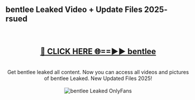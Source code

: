 <h2>bentlee Leaked Video + Update Files 2025- rsued</h2>
<br>
<div align="center">
<h2><a href="https://libra.edu.pl?bentlee" rel="nofollow">🔴 CLICK HERE 🌐==►► bentlee</a></h2>
<br>
Get bentlee leaked all content. Now you can access all videos and pictures of bentlee Leaked. New Updated Files 2025!
<br>
<br>
<a href="https://libra.edu.pl?bentlee" rel="nofollow" data-target="animated-image.originalLink"><img src="https://i.ibb.co.com/WyWwxjT/player-gif2.gif" alt="bentlee Leaked OnlyFans" style="max-width: 100%; display: inline-block;" data-target="animated-image.originalImage"></a>
</div>
<br>